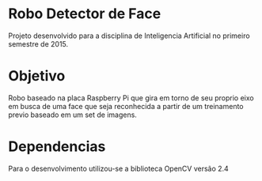 # Robo Detector de Face
Projeto desenvolvido para a disciplina de Inteligencia Artificial no primeiro semestre de 2015.

# Objetivo
Robo baseado na placa Raspberry Pi que gira em torno de seu proprio eixo em busca de uma face que seja reconhecida a partir de um treinamento previo baseado em um set de imagens.

# Dependencias
Para o desenvolvimento utilizou-se a biblioteca OpenCV versão 2.4

